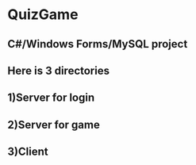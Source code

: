 # QuizGame
## C#/Windows Forms/MySQL project
## Here is 3 directories 
## 1)Server for login
## 2)Server for game
## 3)Client
